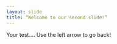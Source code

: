 ```yaml
---
layout: slide
title: “Welcome to our second slide!”
---
```

Your test....
Use the left arrow to go back!
